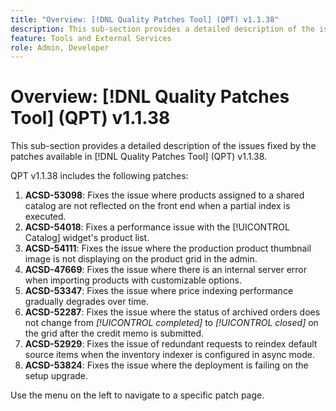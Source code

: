 ```yaml
---
title: "Overview: [!DNL Quality Patches Tool] (QPT) v1.1.38"
description: This sub-section provides a detailed description of the issues fixed by the patches available in [!DNL Quality Patches Tool] (QPT) v1.1.38.
feature: Tools and External Services
role: Admin, Developer
---
```

# Overview: [!DNL Quality Patches Tool] (QPT) v1.1.38

This sub-section provides a detailed description of the issues fixed by the patches available in [!DNL Quality Patches Tool] (QPT) v1.1.38.

QPT v1.1.38 includes the following patches:

1. **ACSD-53098**: Fixes the issue where products assigned to a shared catalog are not reflected on the front end when a partial index is executed.
1. **ACSD-54018**: Fixes a performance issue with the [!UICONTROL Catalog] widget's product list.
1. **ACSD-54111**: Fixes the issue where the production product thumbnail image is not displaying on the product grid in the admin.
1. **ACSD-47669**: Fixes the issue where there is an internal server error when importing products with customizable options.
1. **ACSD-53347**: Fixes the issue where price indexing performance gradually degrades over time.
1. **ACSD-52287**: Fixes the issue where the status of archived orders does not change from *[!UICONTROL completed]* to *[!UICONTROL closed]* on the grid after the credit memo is submitted.
1. **ACSD-52929**: Fixes the issue of redundant requests to reindex default source items when the inventory indexer is configured in async mode.
1. **ACSD-53824**: Fixes the issue where the deployment is failing on the setup upgrade. 

Use the menu on the left to navigate to a specific patch page.

